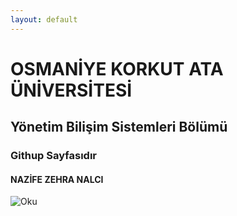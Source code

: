```yaml
---
layout: default
---
```


# OSMANİYE KORKUT ATA ÜNİVERSİTESİ

## Yönetim Bilişim Sistemleri Bölümü

### Githup Sayfasıdır

#### NAZİFE ZEHRA NALCI

![Oku](https://www.osmaniye.edu.tr/Resource/Images/osmaniye-korkut-ata-universitesi.png)
